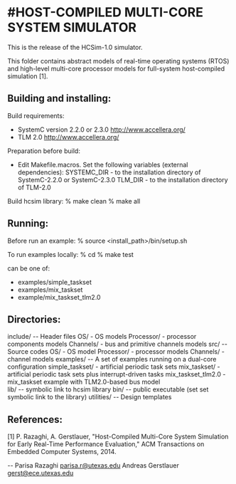 #HOST-COMPILED MULTI-CORE SYSTEM SIMULATOR 
=========================================

This is the release of the HCSim-1.0 simulator.

This folder contains abstract models of real-time operating systems (RTOS) and 
high-level multi-core processor models for full-system host-compiled simulation [1]. 


Building and installing:
------------------------

Build requirements:
  - SystemC version 2.2.0 or 2.3.0  http://www.accellera.org/
  - TLM 2.0 http://www.accellera.org/

Preparation before build:
  - Edit Makefile.macros. Set the following variables (external dependencies):
      SYSTEMC_DIR - to the installation directory of SystemC-2.2.0 or SystemC-2.3.0
      TLM_DIR - to the installation directory of TLM-2.0  

Build hcsim library:
  % make clean
  % make all


Running:
--------

Before run an example:
   % source <install_path>/bin/setup.sh
  
To run examples locally:
   % cd <example>
   % make test

<example> can be one of:
  - examples/simple_taskset
  - examples/mix_taskset
  - example/mix_taskset_tlm2.0
    

Directories:
------------
  include/                   -- Header files
    OS/                         - OS models
    Processor/                  - processor components models
    Channels/                   - bus and primitive channels models
  src/                       -- Source codes 
    OS/                         - OS model 
    Processor/                  - processor models 
    Channels/                   - channel models 
  examples/                  -- A set of examples running on a dual-core configuration
    simple_taskset/             - artificial periodic task sets
    mix_taskset/                - artificial periodic task sets plus interrupt-driven tasks
    mix_taskset_tlm2.0          - mix_taskset example with TLM2.0-based bus model   
  lib/                       -- symbolic link to hcsim library
  bin/                       -- public executable (set set symbolic link to the library)
  utilities/                 -- Design templates

References:
-----------
[1] P. Razaghi, A. Gerstlauer, "Host-Compiled Multi-Core System Simulation
    for Early Real-Time Performance Evaluation," ACM Transactions on Embedded
    Computer Systems, 2014.

--
Parisa Razaghi <parisa.r@utexas.edu>
Andreas Gerstlauer <gerst@ece.utexas.edu>    
